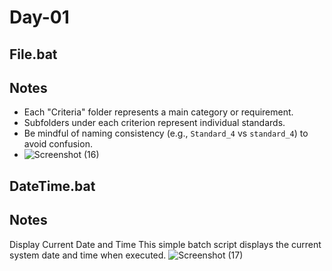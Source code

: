 # Day-01

## File.bat
## Notes
- Each "Criteria" folder represents a main category or requirement.
- Subfolders under each criterion represent individual standards.
- Be mindful of naming consistency (e.g., `Standard_4` vs `standard_4`) to avoid confusion.
- ![Screenshot (16)](https://github.com/user-attachments/assets/6cecccde-e107-4049-8e5f-1012cce3d0ed)

## DateTime.bat
## Notes
Display Current Date and Time
This simple batch script displays the current system date and time when executed.
![Screenshot (17)](https://github.com/user-attachments/assets/66f581c6-2850-47c4-b0dd-e99d71244409)
